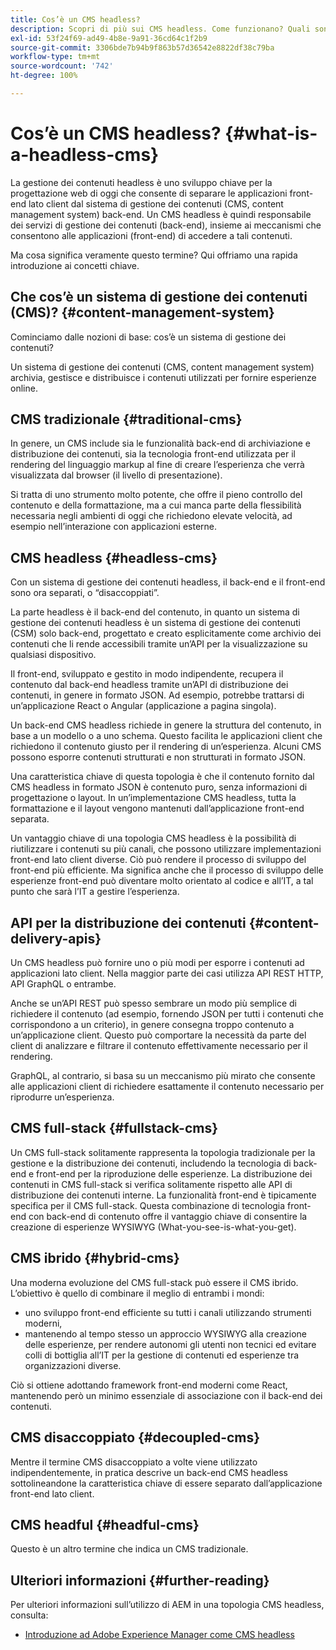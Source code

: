 ```yaml
---
title: Cos’è un CMS headless?
description: Scopri di più sui CMS headless. Come funzionano? Quali sono le alternative e le differenze? Perché utilizzare un CMS headless?
exl-id: 53f24f69-ad49-4b8e-9a91-36cd64c1f2b9
source-git-commit: 3306bde7b94b9f863b57d36542e8822df38c79ba
workflow-type: tm+mt
source-wordcount: '742'
ht-degree: 100%

---
```


# Cos’è un CMS headless? {#what-is-a-headless-cms}

La gestione dei contenuti headless è uno sviluppo chiave per la progettazione web di oggi che consente di separare le applicazioni front-end lato client dal sistema di gestione dei contenuti (CMS, content management system) back-end. Un CMS headless è quindi responsabile dei servizi di gestione dei contenuti (back-end), insieme ai meccanismi che consentono alle applicazioni (front-end) di accedere a tali contenuti.

Ma cosa significa veramente questo termine? Qui offriamo una rapida introduzione ai concetti chiave.

## Che cos’è un sistema di gestione dei contenuti (CMS)? {#content-management-system}

Cominciamo dalle nozioni di base: cos’è un sistema di gestione dei contenuti?

Un sistema di gestione dei contenuti (CMS, content management system) archivia, gestisce e distribuisce i contenuti utilizzati per fornire esperienze online.

## CMS tradizionale {#traditional-cms}

In genere, un CMS include sia le funzionalità back-end di archiviazione e distribuzione dei contenuti, sia la tecnologia front-end utilizzata per il rendering del linguaggio markup al fine di creare l’esperienza che verrà visualizzata dal browser (il livello di presentazione).

Si tratta di uno strumento molto potente, che offre il pieno controllo del contenuto e della formattazione, ma a cui manca parte della flessibilità necessaria negli ambienti di oggi che richiedono elevate velocità, ad esempio nell’interazione con applicazioni esterne.

## CMS headless {#headless-cms}

Con un sistema di gestione dei contenuti headless, il back-end e il front-end sono ora separati, o “disaccoppiati”.

La parte headless è il back-end del contenuto, in quanto un sistema di gestione dei contenuti headless è un sistema di gestione dei contenuti (CSM) solo back-end, progettato e creato esplicitamente come archivio dei contenuti che li rende accessibili tramite un’API per la visualizzazione su qualsiasi dispositivo.

Il front-end, sviluppato e gestito in modo indipendente, recupera il contenuto dal back-end headless tramite un’API di distribuzione dei contenuti, in genere in formato JSON. Ad esempio, potrebbe trattarsi di un’applicazione React o Angular (applicazione a pagina singola).

Un back-end CMS headless richiede in genere la struttura del contenuto, in base a un modello o a uno schema. Questo facilita le applicazioni client che richiedono il contenuto giusto per il rendering di un’esperienza. Alcuni CMS possono esporre contenuti strutturati e non strutturati in formato JSON.

Una caratteristica chiave di questa topologia è che il contenuto fornito dal CMS headless in formato JSON è contenuto puro, senza informazioni di progettazione o layout. In un’implementazione CMS headless, tutta la formattazione e il layout vengono mantenuti dall’applicazione front-end separata.

Un vantaggio chiave di una topologia CMS headless è la possibilità di riutilizzare i contenuti su più canali, che possono utilizzare implementazioni front-end lato client diverse. Ciò può rendere il processo di sviluppo del front-end più efficiente. Ma significa anche che il processo di sviluppo delle esperienze front-end può diventare molto orientato al codice e all’IT, a tal punto che sarà l’IT a gestire l’esperienza.

## API per la distribuzione dei contenuti {#content-delivery-apis}

Un CMS headless può fornire uno o più modi per esporre i contenuti ad applicazioni lato client. Nella maggior parte dei casi utilizza API REST HTTP, API GraphQL o entrambe.

Anche se un’API REST può spesso sembrare un modo più semplice di richiedere il contenuto (ad esempio, fornendo JSON per tutti i contenuti che corrispondono a un criterio), in genere consegna troppo contenuto a un’applicazione client. Questo può comportare la necessità da parte del client di analizzare e filtrare il contenuto effettivamente necessario per il rendering.

GraphQL, al contrario, si basa su un meccanismo più mirato che consente alle applicazioni client di richiedere esattamente il contenuto necessario per riprodurre un’esperienza.

## CMS full-stack {#fullstack-cms}

Un CMS full-stack solitamente rappresenta la topologia tradizionale per la gestione e la distribuzione dei contenuti, includendo la tecnologia di back-end e front-end per la riproduzione delle esperienze. La distribuzione dei contenuti in CMS full-stack si verifica solitamente rispetto alle API di distribuzione dei contenuti interne. La funzionalità front-end è tipicamente specifica per il CMS full-stack. Questa combinazione di tecnologia front-end con back-end di contenuto offre il vantaggio chiave di consentire la creazione di esperienze WYSIWYG (What-you-see-is-what-you-get).

## CMS ibrido {#hybrid-cms}

Una moderna evoluzione del CMS full-stack può essere il CMS ibrido. L’obiettivo è quello di combinare il meglio di entrambi i mondi:

* uno sviluppo front-end efficiente su tutti i canali utilizzando strumenti moderni,
* mantenendo al tempo stesso un approccio WYSIWYG alla creazione delle esperienze, per rendere autonomi gli utenti non tecnici ed evitare colli di bottiglia all’IT per la gestione di contenuti ed esperienze tra organizzazioni diverse.

Ciò si ottiene adottando framework front-end moderni come React, mantenendo però un minimo essenziale di associazione con il back-end dei contenuti.

## CMS disaccoppiato {#decoupled-cms}

Mentre il termine CMS disaccoppiato a volte viene utilizzato indipendentemente, in pratica descrive un back-end CMS headless sottolineandone la caratteristica chiave di essere separato dall’applicazione front-end lato client.

## CMS headful {#headful-cms}

Questo è un altro termine che indica un CMS tradizionale.

## Ulteriori informazioni {#further-reading}

Per ulteriori informazioni sull’utilizzo di AEM in una topologia CMS headless, consulta:

* [Introduzione ad Adobe Experience Manager come CMS headless](/help/headless/introduction.md)
